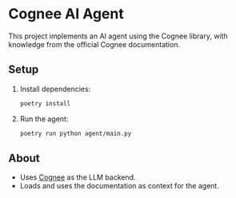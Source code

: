 # Cognee AI Agent

This project implements an AI agent using the Cognee library, with knowledge from the official Cognee documentation.

## Setup

1. Install dependencies:
   ```bash
   poetry install
   ```

2. Run the agent:
   ```bash
   poetry run python agent/main.py
   ```

## About
- Uses [Cognee](https://docs.cognee.ai/llms-full.txt) as the LLM backend.
- Loads and uses the documentation as context for the agent.
